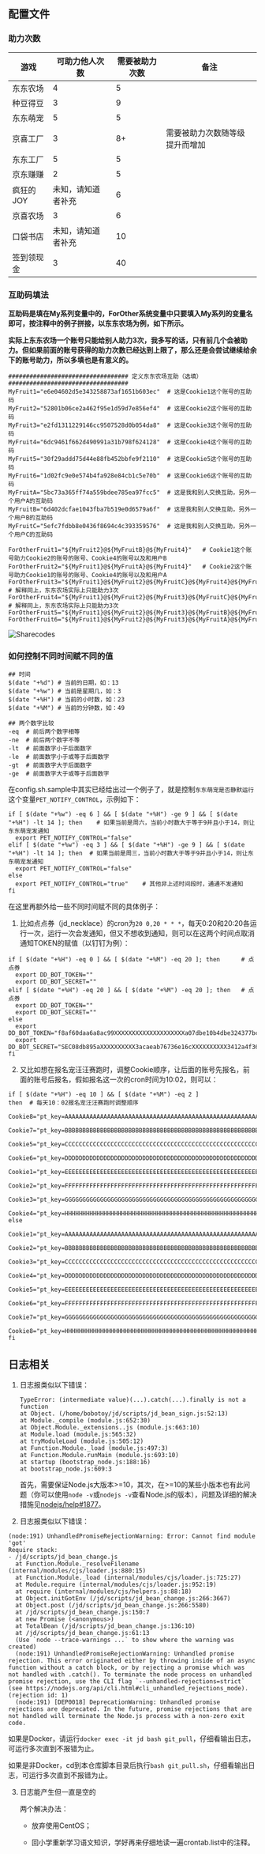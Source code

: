 
## 配置文件

### 助力次数

| 游戏     | 可助力他人次数 | 需要被助力次数 | 备注                         |
| ---------- | ------------------ | -------------- | ------------------------------ |
| 东东农场 | 4                  | 5              |                                |
| 种豆得豆 | 3                  | 9              |                                |
| 东东萌宠 | 5                  | 5              |                                |
| 京喜工厂 | 3                  | 8+             | 需要被助力次数随等级提升而增加 |
| 东东工厂 | 5                  | 5              |                                |
| 京东赚赚 | 2                  | 5              |                                |
| 疯狂的JOY | 未知，请知道者补充 | 6              |                                |
| 京喜农场 | 3                  | 6              |                                |
| 口袋书店 | 未知，请知道者补充 | 10             |                                |
| 签到领现金 | 3                  | 40             |                                |

### 互助码填法

**互助码是填在My系列变量中的，ForOther系统变量中只要填入My系列的变量名即可，按注释中的例子拼接，以东东农场为例，如下所示。**

**实际上东东农场一个账号只能给别人助力3次，我多写的话，只有前几个会被助力。但如果前面的账号获得的助力次数已经达到上限了，那么还是会尝试继续给余下的账号助力，所以多填也是有意义的。**

```shell
################################## 定义东东农场互助（选填） ##################################
MyFruit1="e6e04602d5e343258873af1651b603ec"  # 这是Cookie1这个账号的互助码
MyFruit2="52801b06ce2a462f95e1d59d7e856ef4"  # 这是Cookie2这个账号的互助码
MyFruit3="e2fd1311229146cc9507528d0b054da8"  # 这是Cookie3这个账号的互助码
MyFruit4="6dc9461f662d490991a31b798f624128"  # 这是Cookie4这个账号的互助码
MyFruit5="30f29addd75d44e88fb452bbfe9f2110"  # 这是Cookie5这个账号的互助码
MyFruit6="1d02fc9e0e574b4fa928e84cb1c5e70b"  # 这是Cookie6这个账号的互助码
MyFruitA="5bc73a365ff74a559bdee785ea97fcc5"  # 这是我和别人交换互助，另外一个用户A的互助码
MyFruitB="6d402dcfae1043fba7b519e0d6579a6f"  # 这是我和别人交换互助，另外一个用户B的互助码
MyFruitC="5efc7fdbb8e0436f8694c4c393359576"  # 这是我和别人交换互助，另外一个用户C的互助码

ForOtherFruit1="${MyFruit2}@${MyFruitB}@${MyFruit4}"   # Cookie1这个账号助力Cookie2的账号的账号、Cookie4的账号以及和用户B
ForOtherFruit2="${MyFruit1}@${MyFruitA}@${MyFruit4}"   # Cookie2这个账号助力Cookie1的账号的账号、Cookie4的账号以及和用户A
ForOtherFruit3="${MyFruit1}@${MyFruit2}@${MyFruitC}@${MyFruit4}@${MyFruitA}@${MyFruit6}"  # 解释同上，东东农场实际上只能助力3次
ForOtherFruit4="${MyFruit1}@${MyFruit2}@${MyFruit3}@${MyFruitC}@${MyFruit6}@${MyFruitA}"  # 解释同上，东东农场实际上只能助力3次
ForOtherFruit5="${MyFruit1}@${MyFruit2}@${MyFruit3}@${MyFruitB}@${MyFruit4}@${MyFruit6}@${MyFruitC}@${MyFruitA}"
ForOtherFruit6="${MyFruit1}@${MyFruit2}@${MyFruit3}@${MyFruitA}@${MyFruit4}@${MyFruit5}@${MyFruitC}"
```

![Sharecodes](Picture/Sharecodes.png)

### 如何控制不同时间赋不同的值

```shell
## 时间
$(date "+%d") # 当前的日期，如：13
$(date "+%w") # 当前是星期几，如：3
$(date "+%H") # 当前的小时数，如：23
$(date "+%M") # 当前的分钟数，如：49

## 两个数字比较
-eq  # 前后两个数字相等
-ne  # 前后两个数字不等
-lt  # 前面数字小于后面数字
-le  # 前面数字小于或等于后面数字
-gt  # 前面数字大于后面数字
-ge  # 前面数字大于或等于后面数字
```

在config.sh.sample中其实已经给出过一个例子了，就是控制`东东萌宠是否静默运行`这个变量`PET_NOTIFY_CONTROL`，示例如下：

```shell
if [ $(date "+%w") -eq 6 ] && [ $(date "+%H") -ge 9 ] && [ $(date "+%H") -lt 14 ]; then    # 如果当前是周六，当前小时数大于等于9并且小于14，则让东东萌宠发通知
  export PET_NOTIFY_CONTROL="false"
elif [ $(date "+%w") -eq 3 ] && [ $(date "+%H") -ge 9 ] && [ $(date "+%H") -lt 14 ]; then  # 如果当前是周三，当前小时数大于等于9并且小于14，则让东东萌宠发通知
  export PET_NOTIFY_CONTROL="false"
else
  export PET_NOTIFY_CONTROL="true"    # 其他非上述时间段时，通通不发通知
fi
```

在这里再额外给一些不同时间赋不同的具体例子：

1. 比如点点券（jd_necklace）的cron为`20 0,20 * * *`，每天0:20和20:20各运行一次，运行一次会发通知，但又不想收到通知，则可以在这两个时间点取消通知TOKEN的赋值（以钉钉为例）：


```shell
if [ $(date "+%H") -eq 0 ] && [ $(date "+%M") -eq 20 ]; then      # 点点券
  export DD_BOT_TOKEN=""
  export DD_BOT_SECRET=""
elif [ $(date "+%H") -eq 20 ] && [ $(date "+%M") -eq 20 ]; then   # 点点券
  export DD_BOT_TOKEN=""
  export DD_BOT_SECRET=""
else
  export DD_BOT_TOKEN="f8af60daa6a8ac99XXXXXXXXXXXXXXXXXXXXa07dbe10b4dbe324377bc"
  export DD_BOT_SECRET="SEC08db895aXXXXXXXXXX3acaeab76736e16cXXXXXXXXXX3412a4f36942aa905f76"
fi
```

2. 又比如想在报名宠汪汪赛跑时，调整Cookie顺序，让后面的账号先报名，前面的账号后报名，假如报名这一次的cron时间为10:02，则可以：

```shell
if [ $(date "+%H") -eq 10 ] && [ $(date "+%M") -eq 2 ]
then  # 每天10：02报名宠汪汪赛跑时调整顺序
  Cookie8="pt_key=AAAAAAAAAAAAAAAAAAAAAAAAAAAAAAAAAAAAAAAAAAAAAAAAAAAAAAAAAAAAAAAAAAAAAAAAAAA;pt_pin=XXXXXXXX;"
  Cookie7="pt_key=BBBBBBBBBBBBBBBBBBBBBBBBBBBBBBBBBBBBBBBBBBBBBBBBBBBBBBBBBBBBBBBBBBBBBBBBBBB;pt_pin=XXXXXXXX;"
  Cookie5="pt_key=CCCCCCCCCCCCCCCCCCCCCCCCCCCCCCCCCCCCCCCCCCCCCCCCCCCCCCCCCCCCCCCCCCCCCCCCCCC;pt_pin=XXXXXXXX;"
  Cookie6="pt_key=DDDDDDDDDDDDDDDDDDDDDDDDDDDDDDDDDDDDDDDDDDDDDDDDDDDDDDDDDDDDDDDDDDDDDDDDDDD;pt_pin=XXXXXXXX;"
  Cookie1="pt_key=EEEEEEEEEEEEEEEEEEEEEEEEEEEEEEEEEEEEEEEEEEEEEEEEEEEEEEEEEEEEEEEEEEEEEEEEEEE;pt_pin=XXXXXXXX;"
  Cookie2="pt_key=FFFFFFFFFFFFFFFFFFFFFFFFFFFFFFFFFFFFFFFFFFFFFFFFFFFFFFFFFFFFFFFFFFFFFFFFFFF;pt_pin=XXXXXXXX;"
  Cookie3="pt_key=GGGGGGGGGGGGGGGGGGGGGGGGGGGGGGGGGGGGGGGGGGGGGGGGGGGGGGGGGGGGGGGGGGGGGGGGGGG;pt_pin=XXXXXXXX;"
  Cookie4="pt_key=HHHHHHHHHHHHHHHHHHHHHHHHHHHHHHHHHHHHHHHHHHHHHHHHHHHHHHHHHHHHHHHHHHHHHHHHHHH;pt_pin=XXXXXXXX;"
else
  Cookie1="pt_key=AAAAAAAAAAAAAAAAAAAAAAAAAAAAAAAAAAAAAAAAAAAAAAAAAAAAAAAAAAAAAAAAAAAAAAAAAAA;pt_pin=XXXXXXXX;"
  Cookie2="pt_key=BBBBBBBBBBBBBBBBBBBBBBBBBBBBBBBBBBBBBBBBBBBBBBBBBBBBBBBBBBBBBBBBBBBBBBBBBBB;pt_pin=XXXXXXXX;"
  Cookie3="pt_key=CCCCCCCCCCCCCCCCCCCCCCCCCCCCCCCCCCCCCCCCCCCCCCCCCCCCCCCCCCCCCCCCCCCCCCCCCCC;pt_pin=XXXXXXXX;"
  Cookie4="pt_key=DDDDDDDDDDDDDDDDDDDDDDDDDDDDDDDDDDDDDDDDDDDDDDDDDDDDDDDDDDDDDDDDDDDDDDDDDDD;pt_pin=XXXXXXXX;"
  Cookie5="pt_key=EEEEEEEEEEEEEEEEEEEEEEEEEEEEEEEEEEEEEEEEEEEEEEEEEEEEEEEEEEEEEEEEEEEEEEEEEEE;pt_pin=XXXXXXXX;"
  Cookie6="pt_key=FFFFFFFFFFFFFFFFFFFFFFFFFFFFFFFFFFFFFFFFFFFFFFFFFFFFFFFFFFFFFFFFFFFFFFFFFFF;pt_pin=XXXXXXXX;"
  Cookie7="pt_key=GGGGGGGGGGGGGGGGGGGGGGGGGGGGGGGGGGGGGGGGGGGGGGGGGGGGGGGGGGGGGGGGGGGGGGGGGGG;pt_pin=XXXXXXXX;"
  Cookie8="pt_key=HHHHHHHHHHHHHHHHHHHHHHHHHHHHHHHHHHHHHHHHHHHHHHHHHHHHHHHHHHHHHHHHHHHHHHHHHHH;pt_pin=XXXXXXXX;"
fi
```
    
## 日志相关

1. 日志报类似以下错误：
    ```
    TypeError: (intermediate value)(...).catch(...).finally is not a function
    at Object. (/home/bobotoy/jd/scripts/jd_bean_sign.js:52:13)
    at Module._compile (module.js:652:30)
    at Object.Module._extensions..js (module.js:663:10)
    at Module.load (module.js:565:32)
    at tryModuleLoad (module.js:505:12)
    at Function.Module._load (module.js:497:3)
    at Function.Module.runMain (module.js:693:10)
    at startup (bootstrap_node.js:188:16)
    at bootstrap_node.js:609:3
    ```
    首先，需要保证Node.js大版本>=10，其次，在>=10的某些小版本也有此问题（你可以使用`node -v`或`nodejs -v`查看Node.js的版本），问题及详细的解决措施见[nodejs/help#1877](https://github.com/nodejs/help/issues/1877)。

2. 日志报类似以下错误：
  ```
  (node:191) UnhandledPromiseRejectionWarning: Error: Cannot find module 'got'
  Require stack:
  - /jd/scripts/jd_bean_change.js
    at Function.Module._resolveFilename (internal/modules/cjs/loader.js:880:15)
    at Function.Module._load (internal/modules/cjs/loader.js:725:27)
    at Module.require (internal/modules/cjs/loader.js:952:19)
    at require (internal/modules/cjs/helpers.js:88:18)
    at Object.initGotEnv (/jd/scripts/jd_bean_change.js:266:3667)
    at Object.post (/jd/scripts/jd_bean_change.js:266:5580)
    at /jd/scripts/jd_bean_change.js:150:7
    at new Promise (<anonymous>)
    at TotalBean (/jd/scripts/jd_bean_change.js:136:10)
    at /jd/scripts/jd_bean_change.js:61:13
    (Use `node --trace-warnings ...` to show where the warning was created)
    (node:191) UnhandledPromiseRejectionWarning: Unhandled promise rejection. This error originated either by throwing inside of an async function without a catch block, or by rejecting a promise which was not handled with .catch(). To terminate the node process on unhandled promise rejection, use the CLI flag `--unhandled-rejections=strict` (see https://nodejs.org/api/cli.html#cli_unhandled_rejections_mode). (rejection id: 1)
    (node:191) [DEP0018] DeprecationWarning: Unhandled promise rejections are deprecated. In the future, promise rejections that are not handled will terminate the Node.js process with a non-zero exit code.
  ```

  如果是Docker，请运行`docker exec -it jd bash git_pull`，仔细看输出日志，可运行多次直到不报错为止。

  如果是非Docker，cd到本仓库脚本目录后执行`bash git_pull.sh`，仔细看输出日志，可运行多次直到不报错为止。

3. 日志能产生但一直是空的

    两个解决办法：

    - 放弃使用CentOS；

    - 回小学重新学习语文知识，学好再来仔细地读一遍crontab.list中的注释。